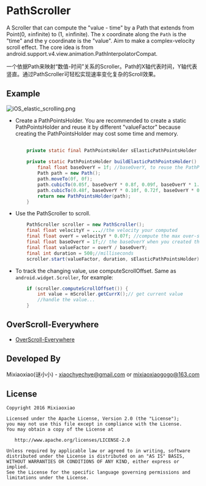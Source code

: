 PathScroller
===============

A Scroller that can compute the "value - time" by a Path that extends from Point(0, ±infinite) to (1, ±infinite). 
The x coordinate along the <code>Path</code> is the "time" and the y coordinate is the "value".
Aim to make a complex-velocity scroll effect.
The core idea is from android.support.v4.view.animation.PathInterpolatorCompat.

一个依据Path来映射“数值-时间”关系的Scroller。Path的X轴代表时间，Y轴代表竖直。通过PathScroller可轻松实现速率变化复杂的Scroll效果。

Example 
-----

![iOS_elastic_scrolling.png](https://raw.github.com/Mixiaoxiao/PathScroller/master/pics/iOS_elastic_scrolling.png)

* Create a PathPointsHolder. You are recommended to create a static PathPointsHolder and reuse it by different "valueFactor" because creating the PathPointsHolder may cost some time and memory.
	```java
		
		private static final PathPointsHolder sElasticPathPointsHolder = buildElasticPathPointsHolder();
		
		private static PathPointsHolder buildElasticPathPointsHolder() {
			final float baseOverY = 1f; //baseOverY, to reuse the PathPointsHolder by different "valueFactor"(value = baseValue * valueFactor)
			Path path = new Path();
			path.moveTo(0f, 0f);
			path.cubicTo(0.05f, baseOverY * 0.8f, 0.09f, baseOverY * 1.20f, 0.21f, baseOverY * 0.88f);
			path.cubicTo(0.48f, baseOverY * 0.10f, 0.72f, baseOverY * 0.02f, 1f, 0f);
			return new PathPointsHolder(path);
		}
	```

* Use the PathScroller to scroll.
	```java
		PathScroller scroller = new PathScroller();
		final float velocityY = ...//the velocity your computed 
		final float overY = velocityY * 0.07f; //compute the max over-scroll y
		final float baseOverY = 1f;// the baseOverY when you created the PathPointsHolder
		final float valueFactor = overY / baseOverY;
		final int duration = 500;//milliseconds
		scroller.start(valueFactor, duration, sElasticPathPointsHolder); 
	```
	
* To track the changing value, use computeScrollOffset. Same as `android.widget.Scroller`, for example:
	```java
		if (scroller.computeScrollOffset()) {
			int value = mScroller.getCurrX();// get current value
			//handle the value...
		}
    ```

OverScroll-Everywhere
-----

* [OverScroll-Everywhere](https://github.com/Mixiaoxiao/OverScroll-Everywhere)


Developed By
------------

Mixiaoxiao(谜小小) - <xiaochyechye@gmail.com> or <mixiaoxiaogogo@163.com>



License
-----------

    Copyright 2016 Mixiaoxiao

    Licensed under the Apache License, Version 2.0 (the "License");
    you may not use this file except in compliance with the License.
    You may obtain a copy of the License at

       http://www.apache.org/licenses/LICENSE-2.0

    Unless required by applicable law or agreed to in writing, software
    distributed under the License is distributed on an "AS IS" BASIS,
    WITHOUT WARRANTIES OR CONDITIONS OF ANY KIND, either express or implied.
    See the License for the specific language governing permissions and
    limitations under the License.
